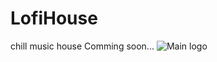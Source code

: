 # LofiHouse
chill music house
Comming soon...
![Main logo](https://user-images.githubusercontent.com/46282880/136647098-3e35b788-ee43-45c1-b21b-e0a3d1c067f5.png)

